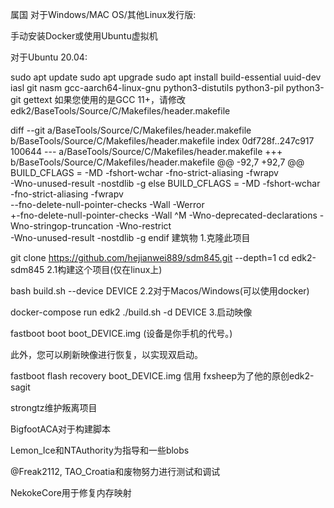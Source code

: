 属国
对于Windows/MAC OS/其他Linux发行版:

手动安装Docker或使用Ubuntu虚拟机

对于Ubuntu 20.04:

sudo apt update
sudo apt upgrade
sudo apt install build-essential uuid-dev iasl git nasm gcc-aarch64-linux-gnu python3-distutils python3-pil python3-git gettext
如果您使用的是GCC 11+，请修改edk2/BaseTools/Source/C/Makefiles/header.makefile

diff --git a/BaseTools/Source/C/Makefiles/header.makefile b/BaseTools/Source/C/Makefiles/header.makefile
index 0df728f..247c917 100644
--- a/BaseTools/Source/C/Makefiles/header.makefile
+++ b/BaseTools/Source/C/Makefiles/header.makefile
@@ -92,7 +92,7 @@ BUILD_CFLAGS = -MD -fshort-wchar -fno-strict-aliasing -fwrapv \
 -Wno-unused-result -nostdlib -g
 else
 BUILD_CFLAGS = -MD -fshort-wchar -fno-strict-aliasing -fwrapv \
--fno-delete-null-pointer-checks -Wall -Werror \
+-fno-delete-null-pointer-checks -Wall \^M
 -Wno-deprecated-declarations -Wno-stringop-truncation -Wno-restrict \
 -Wno-unused-result -nostdlib -g
 endif
建筑物
1.克隆此项目

git clone https://github.com/hejianwei889/sdm845.git --depth=1
cd edk2-sdm845
2.1构建这个项目(仅在linux上)

bash build.sh --device DEVICE
2.2对于Macos/Windows(可以使用docker)

docker-compose run edk2 ./build.sh -d DEVICE
3.启动映像

fastboot boot boot_DEVICE.img
(设备是你手机的代号。)

此外，您可以刷新映像进行恢复，以实现双启动。

fastboot flash recovery boot_DEVICE.img
信用
fxsheep为了他的原创edk2-sagit

strongtz维护叛离项目

BigfootACA对于构建脚本

Lemon_Ice和NTAuthority为指导和一些blobs

@Freak2112, TAO_Croatia和废物努力进行测试和调试

NekokeCore用于修复内存映射
